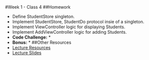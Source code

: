 #Week 1 - Class 4
##Homework
* Define StudentStore singleton.
* Implement StudentStore, StudentDo protocol insie of a singleton.
* Implement ViewController logic for displaying Students.
* Implement AddViewController logic for adding Students.
* **Code Challenge:**
  *
* **Bonus:**
  *
##Other Resources
* [Lecture Resources](lecture/)
* [Lecture Slides]()